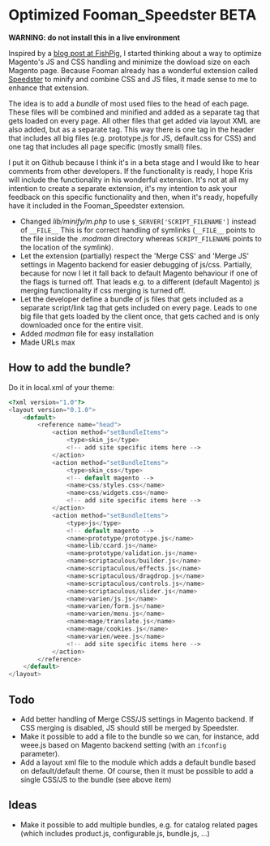 Optimized Fooman_Speedster BETA
===============================

**WARNING: do not install this in a live environment**

Inspired by a [blog post at FishPig](http://fishpig.co.uk/blog/why-you-shouldnt-merge-javascript-in-magento.html),
I started thinking about a way to optimize Magento's JS and CSS handling and minimize
the dowload size on each Magento page. Because Fooman already has a wonderful extension
called [Speedster](http://store.fooman.co.nz/magento-extension-speedster.html) to minify
and combine CSS and JS files, it made sense to me to enhance that extension.

The idea is to add a *bundle* of most used files to the head of each page. These files
will be combined and minified and added as a separate tag that gets loaded on every page.
All other files that get added via layout XML are also added, but as a separate tag.
This way there is one tag in the header that includes all big files (e.g. prototype.js for JS,
default.css for CSS) and one tag that includes all page specific (mostly small) files.

I put it on Github because I think it's in a beta stage and I would like to hear comments
from other developers. If the functionality is ready, I hope Kris will include the functionality
in his wonderful extension. It's not at all my intention to create a separate extension,
it's my intention to ask your feedback on this specific functionality and then, when it's ready,
hopefully have it included in the Fooman_Speedster extension.

- Changed *lib/minify/m.php* to use `$_SERVER['SCRIPT_FILENAME']` instead of `__FILE__`
  This is for correct handling of symlinks (`__FILE__` points to the file inside the
  *.modman* directory whereas `SCRIPT_FILENAME` points to the location of the symlink).
- Let the extension (partially) respect the 'Merge CSS' and 'Merge JS' settings
  in Magento backend for easier debugging of js/css. Partially, because for now
  I let it fall back to default Magento behaviour if one of the flags is turned
  off. That leads e.g. to a different (default Magento) js merging functionality
  if css merging is turned off.
- Let the developer define a bundle of js files that gets included as a separate
  script/link tag that gets included on every page. Leads to one big file that
  gets loaded by the client once, that gets cached and is only downloaded once
  for the entire visit.
- Added *modman* file for easy installation
- Made URLs max

How to add the bundle?
----------------------
Do it in local.xml of your theme:
```php
<?xml version="1.0"?>
<layout version="0.1.0">
    <default>
        <reference name="head">
            <action method="setBundleItems">
                <type>skin_js</type>
                <!-- add site specific items here -->
            </action>
            <action method="setBundleItems">
                <type>skin_css</type>
                <!-- default magento -->
                <name>css/styles.css</name>
                <name>css/widgets.css</name>
                <!-- add site specific items here -->
            </action>
            <action method="setBundleItems">
                <type>js</type>
                <!-- default magento -->
                <name>prototype/prototype.js</name>
                <name>lib/ccard.js</name>
                <name>prototype/validation.js</name>
                <name>scriptaculous/builder.js</name>
                <name>scriptaculous/effects.js</name>
                <name>scriptaculous/dragdrop.js</name>
                <name>scriptaculous/controls.js</name>
                <name>scriptaculous/slider.js</name>
                <name>varien/js.js</name>
                <name>varien/form.js</name>
                <name>varien/menu.js</name>
                <name>mage/translate.js</name>
                <name>mage/cookies.js</name>
                <name>varien/weee.js</name>
                <!-- add site specific items here -->
            </action>
        </reference>
    </default>
</layout>
```

Todo
----
- Add better handling of Merge CSS/JS settings in Magento backend. If CSS merging is
  disabled, JS should still be merged by Speedster.
- Make it possible to add a file to the bundle so we can, for instance, add weee.js based
  on Magento backend setting (with an `ifconfig` parameter).
- Add a layout xml file to the module which adds a default bundle based on default/default
  theme. Of course, then it must be possible to add a single CSS/JS to the bundle (see
  above item)

Ideas
-----
- Make it possible to add multiple bundles, e.g. for catalog related pages (which includes
  product.js, configurable.js, bundle.js, ...)
